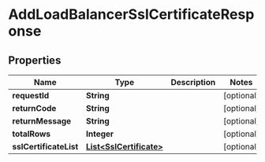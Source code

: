 
# AddLoadBalancerSslCertificateResponse

## Properties
Name | Type | Description | Notes
------------ | ------------- | ------------- | -------------
**requestId** | **String** |  |  [optional]
**returnCode** | **String** |  |  [optional]
**returnMessage** | **String** |  |  [optional]
**totalRows** | **Integer** |  |  [optional]
**sslCertificateList** | [**List&lt;SslCertificate&gt;**](SslCertificate.md) |  |  [optional]



